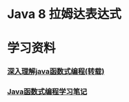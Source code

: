 Java 8 拉姆达表达式
=============

# 学习资料
### [深入理解java函数式编程(转载)](./resources/深入理解Java函数式编程(转载).md)
### [Java函数式编程学习笔记](./resources/Java函数式编程学习笔记.md)